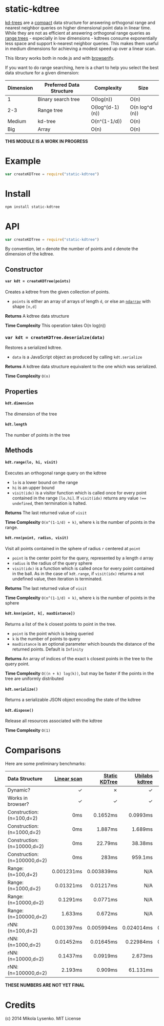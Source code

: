 static-kdtree
=============
[kd-trees](http://en.wikipedia.org/wiki/K-d_tree) are a [compact](http://en.wikipedia.org/wiki/Succinct_data_structure) data structure for answering orthogonal range and nearest neighbor queries on higher dimensional point data in linear time.  While they are not as efficient at answering orthogonal range queries as [range trees](http://en.wikipedia.org/wiki/Range_tree) - especially in low dimensions - kdtrees consume exponentially less space and support k-nearest neighbor queries. This makes them useful in medium dimensions for achieving a modest speed up over a linear scan.

This library works both in node.js and with [browserify](http://browserify.org/).

If you want to do range searching, here is a chart to help you select the best data structure for a given dimension:

| Dimension | Preferred Data Structure | Complexity | Size |
|-----------|--------------------------|------------|------|
|     1     | Binary search tree       |  O(log(n)) | O(n) |
|    2-3    | Range tree               | O(log^(d-1)(n)) | O(n log^d (n)) |
|   Medium  | kd-tree                  | O(n^(1-1/d)) | O(n) |
|   Big     | Array                    | O(n)       | O(n) |

**THIS MODULE IS A WORK IN PROGRESS**

# Example

```javascript
var createKDTree = require("static-kdtree")


```

# Install

```sh
npm install static-kdtree
```

# API

```javascript
var createKDTree = require("static-kdtree")
```

By convention, let `n` denote the number of points and `d` denote the dimension of the kdtree.

## Constructor

#### `var kdt = createKDTree(points)`
Creates a kdtree from the given collection of points.

* `points` is either an array of arrays of length `d`, or else an [`ndarray`](https://github.com/mikolalysenko/ndarray) with shape `[n,d]`

**Returns** A kdtree data structure

**Time Complexity** This operation takes O(n log(n))

### `var kdt = createKDTree.deserialze(data)`
Restores a serialized kdtree.

* `data` is a JavaScript object as produced by calling `kdt.serialize`

**Returns** A kdtree data structure equivalent to the one which was serialized.

**Time Complexity** `O(n)`

## Properties

#### `kdt.dimension`
The dimension of the tree

#### `kdt.length`
The number of points in the tree

## Methods

#### `kdt.range(lo, hi, visit)`
Executes an orthogonal range query on the kdtree

* `lo` is a lower bound on the range
* `hi` is an upper bound
* `visit(idx)` is a visitor function which is called once for every point contained in the range `[lo,hi]`. If `visit(idx)` returns any value `!== undefined`, then termination is halted.

**Returns** The last returned value of `visit`

**Time Complexity** `O(n^(1-1/d) + k)`, where `k` is the number of points in the range.

#### `kdt.rnn(point, radius, visit)`
Visit all points contained in the sphere of radius `r` centered at `point`

* `point` is the center point for the query, represented by a length `d` array
* `radius` is the radius of the query sphere
* `visit(idx)` is a function which is called once for every point contained in the ball.  As in the case of `kdt.range`, if `visit(idx)` returns a not undefined value, then iteration is terminated.

**Returns** The last returned value of `visit`

**Time Complexity** `O(n^(1-1/d) + k)`, where `k` is the number of points in the sphere

#### `kdt.knn(point, k[, maxDistance])`
Returns a list of the k closest points to point in the tree.

* `point` is the point which is being queried
* `k` is the number of points to query
* `maxDistance` is an optional parameter which bounds the distance of the returned points. Default is `Infinity`

**Returns** An array of indices of the exact `k` closest points in the tree to the query point.

**Time Complexity** `O((n + k) log(k))`, but may be faster if the points in the tree are uniformly distributed

#### `kdt.serialize()`
Returns a serializable JSON object encoding the state of the kdtree

#### `kdt.dispose()`
Release all resources associated with the kdtree

**Time Complexity** `O(1)`

# Comparisons

Here are some preliminary benchmarks:

| Data Structure | [Linear scan](http://en.wikipedia.org/wiki/Brute-force_search) | [Static KDTree](https://github.com/mikolalysenko/static-kdtree) | [Ubilabs kdtree](https://github.com/ubilabs/kd-tree-javascript) | [node-kdtree](https://github.com/justinethier/node-kdtree) | [look-alike](https://github.com/axiomzen/Look-Alike) |
 | :--- | ---: | ---: | ---: | ---: | ---: |
 | Dynamic? | ✓ | ✗ | ✓ | ✓ | ✗ |
 | Works in browser? | ✓ | ✓ | ✓ | ✗ | ✓ |
 | Construction: (n=100,d=2) | 0ms | 0.1652ms | 0.0993ms | 0.0358ms | 0.7314ms |
 | Construction: (n=1000,d=2) | 0ms | 1.887ms | 1.689ms | 0.419ms | 9.728ms |
 | Construction: (n=10000,d=2) | 0ms | 22.79ms | 38.38ms | 6.42ms | 157.42ms |
 | Construction: (n=100000,d=2) | 0ms | 283ms | 959.1ms | 124.3ms | 2379.9ms |
 | Range: (n=100,d=2) | 0.001231ms | 0.003839ms | N/A | N/A | N/A |
 | Range: (n=1000,d=2) | 0.01321ms | 0.01217ms | N/A | N/A | N/A |
 | Range: (n=10000,d=2) | 0.1291ms | 0.0771ms | N/A | N/A | N/A |
 | Range: (n=100000,d=2) | 1.633ms | 0.672ms | N/A | N/A | N/A |
 | rNN: (n=100,d=2) | 0.001397ms | 0.005994ms | 0.024014ms | 0.00231ms | N/A |
 | rNN: (n=1000,d=2) | 0.01452ms | 0.01645ms | 0.22984ms | 0.01893ms | N/A |
 | rNN: (n=10000,d=2) | 0.1437ms | 0.0919ms | 2.673ms | 0.1838ms | N/A |
 | rNN: (n=100000,d=2) | 2.193ms | 0.909ms | 61.131ms | 2.527ms | N/A |

**THESE NUMBERS ARE NOT YET FINAL**


# Credits
(c) 2014 Mikola Lysenko. MIT License